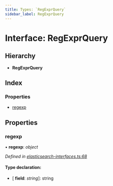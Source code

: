 ```yaml
---
title: Types: `RegExprQuery`
sidebar_label: RegExprQuery
---
```


# Interface: RegExprQuery

## Hierarchy

* **RegExprQuery**

## Index

### Properties

* [regexp](regexprquery.md#regexp)

## Properties

###  regexp

• **regexp**: *object*

*Defined in [elasticsearch-interfaces.ts:68](https://github.com/terascope/teraslice/blob/653cf7530/packages/types/src/elasticsearch-interfaces.ts#L68)*

#### Type declaration:

* \[ **field**: *string*\]: string
